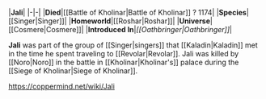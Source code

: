 |**Jali**|
|-|-|
|**Died**|[[Battle of Kholinar\|Battle of Kholinar]] ? 1174|
|**Species**|[[Singer\|Singer]]|
|**Homeworld**|[[Roshar\|Roshar]]|
|**Universe**|[[Cosmere\|Cosmere]]|
|**Introduced In**|*[[Oathbringer\|Oathbringer]]*|

**Jali** was part of the group of [[Singer\|singers]] that [[Kaladin\|Kaladin]] met in the time he spent traveling to [[Revolar\|Revolar]].
Jali was killed by [[Noro\|Noro]] in the battle in [[Kholinar\|Kholinar's]] palace during the [[Siege of Kholinar\|Siege of Kholinar]].



https://coppermind.net/wiki/Jali
